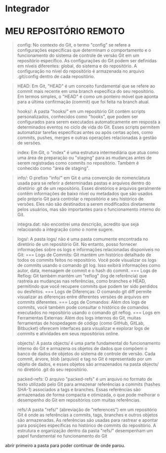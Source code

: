 # Integrador

# MEU REPOSITÓRIO REMOTO

> config: No contexto do Git, o termo "config" se refere a configurações específicas que determinam o comportamento e o funcionamento do sistema de controle de versão Git em um repositório específico. As configurações do Git podem ser definidas em níveis diferentes: global, do sistema e do repositório. A configuração no nível do repositório é armazenada no arquivo .git/config dentro de cada repositório.

>HEAD: Em Git, "HEAD" é um conceito fundamental que se refere ao commit mais recente em uma branch específica do seu repositório. Em termos simples, o "HEAD" é como um ponteiro móvel que aponta para a última confirmação (commit) que foi feita na branch atual.

>hooks/: A pasta "hooks/" em um repositório Git contém scripts personalizados, conhecidos como "hooks", que podem ser configurados para serem executados automaticamente em resposta a determinados eventos no ciclo de vida do Git. Esses scripts permitem automatizar tarefas específicas antes ou após certas ações, como commits, pushes, merges e outras operações relacionadas à gestão de versões.

> index: Em Git, o "index" é uma estrutura intermediária que atua como uma área de preparação ou "staging" para as mudanças antes de serem registradas como commits no repositório. Também é conhecido como "área de staging".

>info/: O prefixo "info/" em Git é uma convenção de nomenclatura usada para se referir a determinadas pastas e arquivos dentro do diretório .git de um repositório. Esses diretórios e arquivos geralmente contêm informações de baixo nível ou metadados que são usados pelo próprio Git para controlar o repositório e seu histórico de versões. Eles não são destinados a serem modificados diretamente pelos usuários, mas são importantes para o funcionamento interno do Git.

>integra.dat: não encontrei uma descrição, acredito que seja relacioando a integração como o nome sugere.

>logs/: A pasta logs/ não é uma pasta comumente encontrada no diretório de um repositório Git. No entanto, posso fornecer informações sobre os logs e informações relacionadas disponíveis no Git:
===
Logs de Commits: Git mantém um histórico detalhado de todos os commits feitos no repositório. Você pode visualizar os logs de commits usando o comando git log. Isso exibirá informações como autor, data, mensagem de commit e o hash do commit.
===
Logs de Reflog: Git também mantém um "reflog" (log de referência) que rastreia as mudanças nas referências, como branches e HEAD, permitindo que você recupere commits que podem ter sido perdidos ou desfeitos.
===
Logs de Diferenças: O comando git diff permite visualizar as diferenças entre diferentes versões de arquivos em commits diferentes.
===
Logs de Comandos: Além dos logs de commits, você também pode consultar o histórico de comandos executados no repositório usando o comando git reflog.
===
Logs em Ferramentas Externas: Além dos logs internos do Git, muitas ferramentas de hospedagem de código (como GitHub, GitLab, Bitbucket) oferecem interfaces para visualizar e explorar logs de commits e atividades em seus repositórios online.

>objects/: A pasta objects/ é uma parte fundamental do funcionamento interno do Git e armazena os objetos de dados que compõem o banco de dados de objetos do sistema de controle de versão. Cada commit, árvore, blob (arquivo) e tag no Git é representado por um objeto de dados, e esses objetos são armazenados na pasta objects/ no diretório .git do seu repositório.

>packed-refs: O arquivo "packed-refs" é um arquivo no formato de texto utilizado pelo Git para armazenar referências a commits (hashes SHA-1) associados a tags e branches. Essas referências são armazenadas de forma compacta e otimizada, o que pode melhorar o desempenho do Git em repositórios com muitas referências.

>refs/:A pasta "refs/" (abreviação de "references") em um repositório Git é onde as referências a commits, tags, branches e outros objetos são armazenadas. As referências são usadas para rastrear e apontar para posições específicas no histórico de commits do repositório. A estrutura e organização dentro da pasta "refs/" desempenham um papel fundamental no funcionamento do Git 

abrir primeiro a pasta para poder continuar de onde parou.
